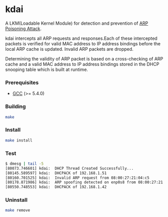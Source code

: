# kdai
A LKM(Loadable Kernel Module) for detection and prevention of [ARP Poisoning Attack](https://en.wikipedia.org/wiki/ARP_spoofing). 

kdai intercepts all ARP requests and responses.Each of these intercepted packets is verified for valid MAC address to IP address bindings before the local ARP cache is updated. Invalid ARP packets are dropped.

Determining the validity of ARP packet is based on a cross-checking of ARP cache and a valid MAC address to IP address bindings stored in the DHCP snooping table which is built at runtime.

### Prerequisites
+ [GCC](http://gcc.gnu.org "GCC home") (>= 5.4.0)
### Building
```bash
make
```
### Install
```bash
make install
```
### Test
```bash
$ dmesg | tail -5
[80073.746601] kdai:  DHCP Thread Created Successfully...
[80145.589597] kdai:  DHCPACK of 192.168.1.51
[80160.701525] kdai:  Invalid ARP request from 08:00:27:21:04:c5
[80178.871986] kdai:  ARP spoofing detected on enp0s8 from 08:00:27:21:04:c5
[80550.748553] kdai:  DHCPACK of 192.168.1.42
```
### Uninstall
```bash
make remove
